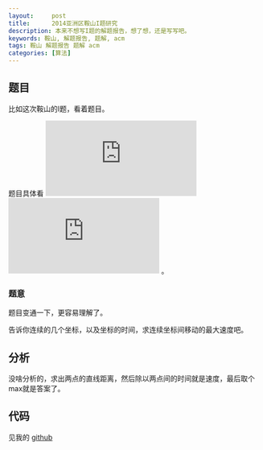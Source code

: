 ```yaml
---
layout:     post
title:      2014亚洲区鞍山I题研究
description: 本来不想写I题的解题报告，想了想，还是写写吧。
keywords: 鞍山, 解题报告, 题解, acm
tags: 鞍山 解题报告 题解 acm
categories: [算法]
---
```



## 题目

比如这次鞍山的I题，看着题目。

题目具体看 ![题目][i-problem-1] ![题目][i-problem-2] 。

### 题意

题目变通一下，更容易理解了。

告诉你连续的几个坐标，以及坐标的时间，求连续坐标间移动的最大速度吧。


## 分析

没啥分析的，求出两点的直线距离，然后除以两点间的时间就是速度，最后取个max就是答案了。


## 代码

见我的 [github][i-ac]

[i-problem-1]: http://tiankonguse.com/lab/cloudLink/baidupan.php?url=/1915453531/4288729342.jpg
[i-problem-2]: http://tiankonguse.com/lab/cloudLink/baidupan.php?url=/1915453531/1333581366.jpg
[i-ac]: https://github.com/tiankonguse/ACM/blob/master/2014/anshan/I.cpp
